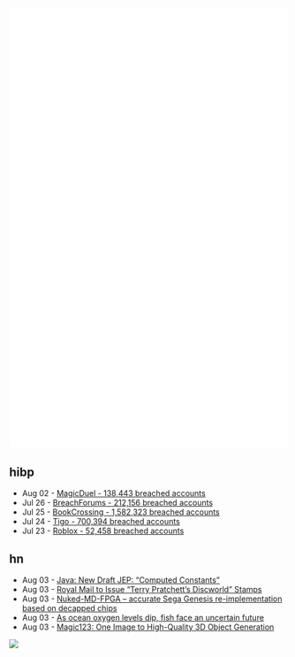 ![Metrics](https://raw.githubusercontent.com/phixion/phixion/master/metrics.svg)

## hibp

<!--
for https://github.com/phixion/phixion/blob/main/.github/workflows/feeds.yml
-->
<!--START_SECTION:haveibeenpwnd-->
- Aug 02 - [MagicDuel - 138,443 breached accounts](https://haveibeenpwned.com/PwnedWebsites#MagicDuel)
- Jul 26 - [BreachForums - 212,156 breached accounts](https://haveibeenpwned.com/PwnedWebsites#BreachForums)
- Jul 25 - [BookCrossing - 1,582,323 breached accounts](https://haveibeenpwned.com/PwnedWebsites#BookCrossing)
- Jul 24 - [Tigo - 700,394 breached accounts](https://haveibeenpwned.com/PwnedWebsites#Tigo)
- Jul 23 - [Roblox - 52,458 breached accounts](https://haveibeenpwned.com/PwnedWebsites#Roblox)
<!--END_SECTION:haveibeenpwnd-->

## hn

<!--
for https://github.com/phixion/phixion/blob/main/.github/workflows/feeds.yml
-->
<!--START_SECTION:hn-->
- Aug 03 - [Java: New Draft JEP: “Computed Constants”](http://minborgsjavapot.blogspot.com/2023/08/java-new-draft-jep-computed-constants.html)
- Aug 03 - [Royal Mail to Issue “Terry Pratchett’s Discworld” Stamps](https://file770.com/royal-mail-to-issue-terry-pratchetts-discworld-stamps/)
- Aug 03 - [Nuked-MD-FPGA – accurate Sega Genesis re-implementation based on decapped chips](https://github.com/nukeykt/Nuked-MD-FPGA)
- Aug 03 - [As ocean oxygen levels dip, fish face an uncertain future](https://e360.yale.edu/features/as-ocean-oxygen-levels-dip-fish-face-an-uncertain-future)
- Aug 03 - [Magic123: One Image to High-Quality 3D Object Generation](https://guochengqian.github.io/project/magic123/)
<!--END_SECTION:hn-->

<!--
for https://yhype.me
-->
![](https://hit.yhype.me/github/profile?user_id=13013670)
